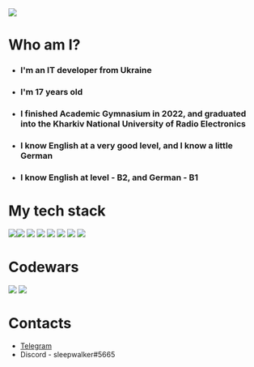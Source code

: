 <img src="https://cdn.discordapp.com/attachments/1046683627121033256/1050483713156321280/image.png"/>


# Who am I?

- ### I'm an IT developer from Ukraine
- ### I'm 17 years old 
- ### I finished Academic Gymnasium in 2022, and graduated into the Kharkiv National University of Radio Electronics
- ### I know English at a very good level, and I know a little German
- ### I know English at level - B2, and German - B1


# My tech stack 
<img src="https://img.shields.io/badge/Python-black?style=for-the-badge&logo=Python&logoColor=FF0000"/><img src="https://img.shields.io/badge/JavaScript-black?style=for-the-badge&logo=JavaScript&logoColor=FF0000"/>
<img src="https://img.shields.io/badge/HTML-black?style=for-the-badge&logo=HTML5&logoColor=FF0000"/>
<img src="https://img.shields.io/badge/CSS-black?style=for-the-badge&logo=CSS Wizardry&logoColor=FF0000"/>
<img src="https://img.shields.io/badge/WordPress-black?style=for-the-badge&logo=WordPress&logoColor=FF0000"/>
<img src="https://img.shields.io/badge/Adobe Photoshop-black?style=for-the-badge&logo=Adobe Photoshop&logoColor=FF0000"/>
<img src="https://img.shields.io/badge/Adobe Premiere-black?style=for-the-badge&logo=Adobe Premiere Pro&logoColor=FF0000"/>
<img src="https://img.shields.io/badge/GitHub-black?style=for-the-badge&logo=GitHub&logoColor=FF0000"/>


# Codewars
<img src="https://cdn.discordapp.com/attachments/1046683627121033256/1050485533433925742/image.png"/>
<img src="https://cdn.discordapp.com/attachments/1046683627121033256/1050484867038715904/image.png"/>

# Contacts 

- [Telegram](https://t.me/sleepwalkerua)
- Discord - sleepwalker#5665
